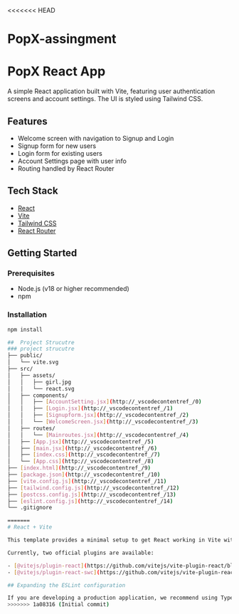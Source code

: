 <<<<<<< HEAD
# PopX-assingment

# PopX React App

A simple React application built with Vite, featuring user authentication screens and account settings. The UI is styled using Tailwind CSS.

## Features

- Welcome screen with navigation to Signup and Login
- Signup form for new users
- Login form for existing users
- Account Settings page with user info
- Routing handled by React Router

## Tech Stack

- [React](https://react.dev/)
- [Vite](https://vitejs.dev/)
- [Tailwind CSS](https://tailwindcss.com/)
- [React Router](https://reactrouter.com/)

## Getting Started

### Prerequisites

- Node.js (v18 or higher recommended)
- npm

### Installation

```sh
npm install

##  Project Strucutre
### project strucutre
├── public/
│   └── vite.svg
├── src/
│   ├── assets/
│   │   ├── girl.jpg
│   │   └── react.svg
│   ├── components/
│   │   ├── [AccountSetting.jsx](http://_vscodecontentref_/0)
│   │   ├── [Login.jsx](http://_vscodecontentref_/1)
│   │   ├── [Signupform.jsx](http://_vscodecontentref_/2)
│   │   └── [WelcomeScreen.jsx](http://_vscodecontentref_/3)
│   ├── routes/
│   │   └── [Mainroutes.jsx](http://_vscodecontentref_/4)
│   ├── [App.jsx](http://_vscodecontentref_/5)
│   ├── [main.jsx](http://_vscodecontentref_/6)
│   ├── [index.css](http://_vscodecontentref_/7)
│   └── [App.css](http://_vscodecontentref_/8)
├── [index.html](http://_vscodecontentref_/9)
├── [package.json](http://_vscodecontentref_/10)
├── [vite.config.js](http://_vscodecontentref_/11)
├── [tailwind.config.js](http://_vscodecontentref_/12)
├── [postcss.config.js](http://_vscodecontentref_/13)
├── [eslint.config.js](http://_vscodecontentref_/14)
└── .gitignore

=======
# React + Vite

This template provides a minimal setup to get React working in Vite with HMR and some ESLint rules.

Currently, two official plugins are available:

- [@vitejs/plugin-react](https://github.com/vitejs/vite-plugin-react/blob/main/packages/plugin-react) uses [Babel](https://babeljs.io/) for Fast Refresh
- [@vitejs/plugin-react-swc](https://github.com/vitejs/vite-plugin-react/blob/main/packages/plugin-react-swc) uses [SWC](https://swc.rs/) for Fast Refresh

## Expanding the ESLint configuration

If you are developing a production application, we recommend using TypeScript with type-aware lint rules enabled. Check out the [TS template](https://github.com/vitejs/vite/tree/main/packages/create-vite/template-react-ts) for information on how to integrate TypeScript and [`typescript-eslint`](https://typescript-eslint.io) in your project.
>>>>>>> 1a08316 (Initial commit)
